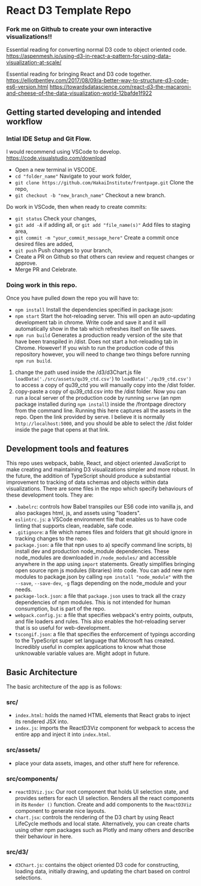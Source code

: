 # React D3 Template Repo

### Fork me on Github to create your own interactive visualizations!!

Essential reading for converting normal D3 code to object oriented code.
https://aspenmesh.io/using-d3-in-react-a-pattern-for-using-data-visualization-at-scale/

Essential reading for bringing React and D3 code together.
https://elliotbentley.com/2017/08/09/a-better-way-to-structure-d3-code-es6-version.html
https://towardsdatascience.com/react-d3-the-macaroni-and-cheese-of-the-data-visualization-world-12bafde1f922

## Getting started developing and intended workflow
### Intial IDE Setup and Git Flow.
I would recommend using VSCode to develop. https://code.visualstudio.com/download
- Open a new terminal in VSCODE. 
- `cd "folder_name"` Navigate to your work folder,
- `git clone https://github.com/HakaiInstitute/frontpage.git` Clone the repo,
- `git checkout -b "new_branch_name"` Checkout a new branch.

Do work in VSCode, then when ready to create commits:
- `git status` Check your changes,
- `git add -A` if adding all, or `git add "file_name(s)"` Add files to staging area,
- `git commit -m "your_commit_message_here"` Create a commit once desired files are added,
- `git push` Push changes to your branch,
- Create a PR on Github so that others can review and request changes or approve.
- Merge PR and Celebrate.

### Doing work in this repo.
Once you have pulled down the repo you will have to:
- `npm install` Install the dependencies specified in package.json: 
- `npm start` Start the hot-reloading server. This will open an auto-updating development tab in chrome. Write code and save it and it will automatically show in the tab which refreshes itself on file saves.
- `npm run build` Generates a production ready version of the site that have been transpiled in /dist. Does not start a hot-reloading tab in Chrome. However! If you wish to run the production code of this repository however, you will need to change two things before running `npm run build`.
1. change the path used inside the /d3/d3Chart.js file `loadData('./src/assets/qu39_ctd.csv'`) to `loadData('./qu39_ctd.csv')` to access a copy of qu39_ctd you will manually copy into the /dist folder.
2. copy-paste a copy of qu39_ctd.csv into the /dist folder.
Now you can run a local server of the production code by running `serve` (an npm package installed during `npm install`) inside the /frontpage directory from the command line. Running this here captures all the assets in the repo.
Open the link provided by serve. I believe it is normally `http://localhost:5000`, and you should be able to select the /dist folder inside the page that opens at that link. 

## Development tools and features
This repo uses webpack, bable, React, and object oriented JavaScript to make creating and maintaining D3 visualizations simpler and more robust. In the future, the addition of TypeScript should produce a substantial improvement to tracking of data schemas and objects within data visualizations. 
There are some files in the repo which specify behaviours of these development tools.
They are:
- `.babelrc`: controls how Babel transpiles our ES6 code into vanilla js, and also packages html, js, and assets using "loaders".
- `eslintrc.js`: a VSCode environment file that enables us to have code linting that supports clean, readable, safe code.
- `.gitignore`: a file which names files and folders that git should ignore in tracking changes to the repo.
- `package.json`: a file that npn uses to a) specify command line scripts, b) install dev and production node_module dependencies. These node_modules are downloaded in `/node_modules/` and accessible anywhere in the app using `import` statements. Greatly simplifies bringing open source npm js modules (libraries) into code. You can add new npm modules to package.json by calling `npm install "node_module"` with the `--save`, `--save-dev`, `-g` flags depending on the node_module and your needs.
- `package-lock.json`: a file that `package.json` uses to track all the crazy dependencies of npm modules. This is not intended for human consumption, but is part of the repo.
- `webpack.config.js`: a file that specifies webpack's entry points, outputs, and file loaders and rules. This also enables the hot-reloading server that is so useful for web-development.
- `tscongif.json`: a file that specifies the enforcement of typings according to the TypeScript super set language that Microsoft has created. Incredibly useful in complex applications to know what those unknowable variable values are. Might adopt in future.

## Basic Architecture
The basic architecture of the app is as follows:
### src/
- `index.html`: holds the named HTML elements that React grabs to inject its rendered JSX into.
- `index.js`: imports the ReactD3Viz component for webpack to access the entire app and inject it into `index.html`.
### src/assets/
- place your data assets, images, and other stuff here for reference.
### src/components/
- `reactD3Viz.jsx`: Our root component that holds UI selection state, and provides setters for each UI selection. Renders all the react components in its `Render ()` function. Create and add components to the `ReactD3Viz` component to generate nice layouts.
- `chart.jsx`: controls the rendering of the D3 chart by using React LifeCycle methods and local state. Alternatively, you can create charts using other npm packages such as Plotly and many others and describe their behaviour in here.
### src/d3/
- `d3Chart.js`: contains the object oriented D3 code for constructing, loading data, initially drawing, and updating the chart based on control selections.
